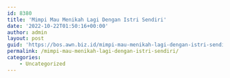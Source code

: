 ```yaml
---
id: 8380
title: 'Mimpi Mau Menikah Lagi Dengan Istri Sendiri'
date: '2022-10-22T01:50:16+00:00'
author: admin
layout: post
guid: 'https://bos.awn.biz.id/mimpi-mau-menikah-lagi-dengan-istri-sendiri/'
permalink: /mimpi-mau-menikah-lagi-dengan-istri-sendiri/
categories:
    - Uncategorized
---
```


